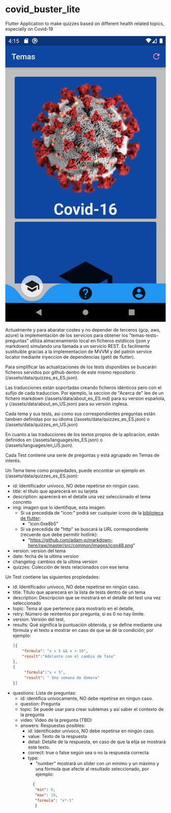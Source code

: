 # covid_buster_lite
Flutter Application to make quizzes based on different health related topics, especially on Covid-19

![Pagina principal](doc/img/mainScreen.png)

Actualmente y para abaratar costes y no depender de terceros (gcp, aws, azure) la implementación de los servicios para obtener los "temas-tests-preguntas" utiliza almacenamiento local en ficheros estáticos (json y markdown) simulando una llamada a un servicio REST. 
Es facilmente sustituible gracias a la implementacion de MVVM y del patrón service locator mediante inyeccion de dependencias (getit de flutter).

Para simplificar las actualizaciones de los tests disponibles se buscarán ficheros servidos por github dentro de este mismo repositorio (/assets/data/quizzes_es_ES.json).

Las traducciones están soportadas creando ficheros idénticos pero con el sufijo de cada traduccion. 
Por ejemplo, la seccion de "Acerca de" lee de un fichero markdown (/assets/data/about_es_ES.md) para su version española, y  (/assets/data/about_en_US.json) para su versión inglesa. 

Cada tema y sus tests, asi como sus correspondientes preguntas están tambien definidas por su idioma (/assets/data/quizzes_es_ES.json) o  (/assets/data/quizzes_en_US.json)

En cuanto a las traducciones de los textos propios de la aplicacion, están definidos en (/assets/languages/es_ES.json) o (/assets/languages/en_US.json).

Cada Test contiene una serie de preguntas y está agrupado en Temas de interés. 
 
 Un Tema tiene como propiedades, puede encontrar un ejemplo en (/assets/data/quizzes_es_ES.json):
* id: Identificador unívoco, NO debe repetirse en ningún caso.
* title: el título que aparecerá en su tarjeta
* description: aparecerá en el detalle una vez seleccionado el tema concreto
* img: imagen que lo identifique, esta imagen:
  - Si va precedida de "icon:" podrá ser cualquier icono de la [biblioteca de flutter](https://api.flutter.dev/flutter/material/Icons-class.html):
      - "icon:0xe8b5"
  - Si va precedida de "http" se buscará la URL correspondiente (recuerde que debe permitir hotlink):
      - "https://github.com/adam-p/markdown-here/raw/master/src/common/images/icon48.png"
* version: version del tema
* date: fecha de la ultima version
* changelog: cambios de la ultima version
* quizzes: Colección de tests relacionados con ese tema

 Un Test contiene las siguientes propiedades:
* id: Identificador unívoco, NO debe repetirse en ningún caso.
* title: Título que aparecerá en la lista de tests dentro de un tema
* description: Descripcion que se mostrará en el detalle del test una vez seleccionado
* topic: Tema al que pertenece para mostrarlo en el detalle,
* retry: Número de reintentos por pregunta, si es 0 no hay límite.
* version: Versión del test,
* results: Qué significa la puntuación obtenida, y se define mediante una fórmula y el texto a mostrar en caso de que se dé la condición;
    por ejemplo:
    ```json
    [{
        "formula": "x > 5 && x < 10",
        "result":"Adelante con el cambio de fase"
    },
    {
         "formula":"x < 5",
         "result": " Una semana de demora"
    }]
    ```
* questions: Lista de preguntas:
    * id: identifica univocamente, NO debe repetirse en ningun caso.
    * question: Pregunta
    * topic: Se puede usar para crear subtemas y así saber el contexto de la pregunta
    * video: Video de la pregunta (TBD)
    * answers: Respuestas posibles:
        * id: Identificador unívoco, NO debe repetirse en ningún caso.
        * value: Texto de la respuesta
        * detail: Detalle de la respuesta, en caso de que la elija se mostrará este texto.
        * correct: true o false según sea o no la respuesta correcta
        * type:
            * "number" mostrará un slider con un minimo y un máximo y una fórmula que afecte al resultado seleccionado, por ejemplo:
             ```json
               {
                "min": 0,
                "max": 10,
                "formula": "x*-1"
                }
             ```
         